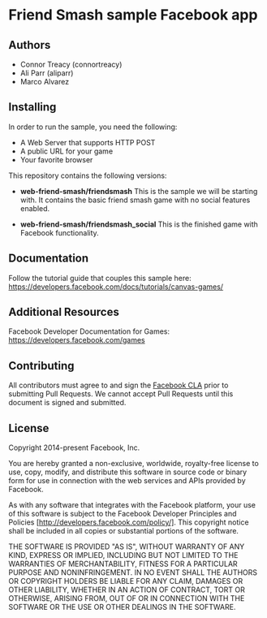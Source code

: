 # Friend Smash sample Facebook app

## Authors

* Connor Treacy (connortreacy)
* Ali Parr (aliparr)
* Marco Alvarez

## Installing

In order to run the sample, you need the following:

* A Web Server that supports HTTP POST
* A public URL for your game
* Your favorite browser

This repository contains the following versions:

* **web-friend-smash/friendsmash** This is the sample we will be starting with. It contains the basic friend smash game with no social features enabled.

* **web-friend-smash/friendsmash_social** This is the finished game with Facebook functionality. 

## Documentation

Follow the tutorial guide that couples this sample here: https://developers.facebook.com/docs/tutorials/canvas-games/


## Additional Resources

Facebook Developer Documentation for Games: https://developers.facebook.com/games

## Contributing

All contributors must agree to and sign the [Facebook CLA](https://developers.facebook.com/opensource/cla) prior to submitting Pull Requests. We cannot accept Pull Requests until this document is signed and submitted.

## License

Copyright 2014-present Facebook, Inc.

You are hereby granted a non-exclusive, worldwide, royalty-free license to use, copy, modify, and distribute this software in source code or binary form for use in connection with the web services and APIs provided by Facebook.

As with any software that integrates with the Facebook platform, your use of this software is subject to the Facebook Developer Principles and Policies [http://developers.facebook.com/policy/]. This copyright notice shall be included in all copies or substantial portions of the software.

THE SOFTWARE IS PROVIDED "AS IS", WITHOUT WARRANTY OF ANY KIND, EXPRESS OR IMPLIED, INCLUDING BUT NOT LIMITED TO THE WARRANTIES OF MERCHANTABILITY, FITNESS FOR A PARTICULAR PURPOSE AND NONINFRINGEMENT. IN NO EVENT SHALL THE AUTHORS OR COPYRIGHT HOLDERS BE LIABLE FOR ANY CLAIM, DAMAGES OR OTHER LIABILITY, WHETHER IN AN ACTION OF CONTRACT, TORT OR OTHERWISE, ARISING FROM, OUT OF OR IN CONNECTION WITH THE SOFTWARE OR THE USE OR OTHER DEALINGS IN THE SOFTWARE.
